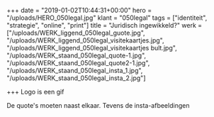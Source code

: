 +++
date = "2019-01-02T10:44:31+00:00"
hero = "/uploads/HERO_050legal.jpg"
klant = "050legal"
tags = ["identiteit", "strategie", "online", "print"]
title = "Juridisch ingewikkeld?"
werk = ["/uploads/WERK_liggend_050legal_guote.jpg", "/uploads/WERK_liggend_050legal_visitekaartjes.jpg", "/uploads/WERK_liggend_050legal_visitekaartjes bult.jpg", "/uploads/WERK_staand_050legal_quote-1.jpg", "/uploads/WERK_staand_050legal_quote2-1.jpg", "/uploads/WERK_staand_050legal_insta_1.jpg", "/uploads/WERK_staand_050legal_insta_2.jpg"]

+++
Logo is een gif

De quote's moeten naast elkaar. Tevens de insta-afbeeldingen